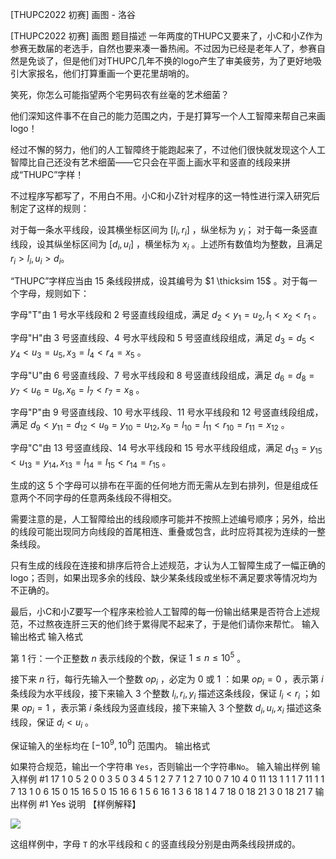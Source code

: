 



[THUPC2022 初赛] 画图 - 洛谷














[THUPC2022 初赛] 画图
题目描述
一年两度的THUPC又要来了，小C和小Z作为参赛无数届的老选手，自然也要来凑一番热闹。不过因为已经是老年人了，参赛自然是免谈了，但是他们对THUPC几年不换的logo产生了审美疲劳，为了更好地吸引大家报名，他们打算重画一个更花里胡哨的。

笑死，你怎么可能指望两个宅男码农有丝毫的艺术细菌？

他们深知这件事不在自己的能力范围之内，于是打算写一个人工智障来帮自己来画logo！

经过不懈的努力，他们的人工智障终于能跑起来了，不过他们很快就发现这个人工智障比自己还没有艺术细菌——它只会在平面上画水平和竖直的线段来拼成“THUPC”字样！

不过程序写都写了，不用白不用。小C和小Z针对程序的这一特性进行深入研究后制定了这样的规则：

对于每一条水平线段，设其横坐标区间为 $[l_i,r_i]$ ，纵坐标为 $y_i$； 对于每一条竖直线段，设其纵坐标区间为 $[d_i,u_i]$ ，横坐标为 $x_i$ 。上述所有数值均为整数，且满足$r_i > l_i,u_i > d_i$。

“THUPC”字样应当由 $15$ 条线段拼成，设其编号为 $1 \thicksim 15$ 。对于每一个字母，规则如下：

字母"T"由 $1$ 号水平线段和 $2$ 号竖直线段组成，满足 $d_2<y_1=u_2,l_1<x_2<r_1$ 。

字母"H"由 $3$ 号竖直线段、$4$ 号水平线段和 $5$ 号竖直线段组成，满足 $d_3=d_5<y_4<u_3=u_5,x_3=l_4<r_4=x_5$ 。

字母"U"由 $6$ 号竖直线段、$7$ 号水平线段和 $8$ 号竖直线段组成，满足 $d_6=d_8=y_7<u_6=u_8,x_6=l_7<r_7=x_8$ 。

字母"P"由 $9$ 号竖直线段、$10$ 号水平线段、$11$ 号水平线段和 $12$ 号竖直线段组成，满足 $d_9<y_{11}=d_{12}<u_9=y_{10}=u_{12},x_9=l_{10}=l_{11}<r_{10}=r_{11}=x_{12}$ 。

字母"C"由 $13$ 号竖直线段、$14$ 号水平线段和 $15$ 号水平线段组成，满足 $d_{13}=y_{15}<u_{13}=y_{14},x_{13}=l_{14}=l_{15}<r_{14}=r_{15}$ 。

生成的这 $5$ 个字母可以排布在平面的任何地方而无需从左到右排列，但是组成任意两个不同字母的任意两条线段不得相交。

需要注意的是，人工智障给出的线段顺序可能并不按照上述编号顺序；另外，给出的线段可能出现同方向线段的首尾相连、重叠或包含，此时应将其视为连续的一整条线段。

只有生成的线段在连接和排序后符合上述规范，才认为人工智障生成了一幅正确的logo；否则，如果出现多余的线段、缺少某条线段或坐标不满足要求等情况均为不正确的。

最后，小C和小Z要写一个程序来检验人工智障的每一份输出结果是否符合上述规范，不过熬夜连肝三天的他们终于累得爬不起来了，于是他们请你来帮忙。
输入输出格式
输入格式

第 $1$ 行：一个正整数 $n$ 表示线段的个数，保证 $1 \leq n \leq 10^5$ 。

接下来 $n$ 行，每行先输入一个整数 $op_i$ ，必定为 $0$ 或 $1$ ：如果 $op_i=0$ ，表示第 $i$ 条线段为水平线段，接下来输入 $3$ 个整数 $l_i,r_i,y_i$ 描述这条线段，保证 $l_i<r_i$ ；如果 $op_i=1$ ，表示第 $i$ 条线段为竖直线段，接下来输入 $3$ 个整数 $d_i,u_i,x_i$ 描述这条线段，保证 $d_i<u_i$ 。

保证输入的坐标均在 $[-10^9,10^9]$ 范围内。
输出格式

如果符合规范，输出一个字符串 `Yes`，否则输出一个字符串`No`。
输入输出样例
输入样例 #1
17
1 0 5 2
0 0 3 5
0 3 4 5
1 2 7 7
1 2 7 10
0 7 10 4
0 11 13 1
1 1 7 11
1 1 7 13
1 0 6 15
0 15 16 5
0 15 16 6
1 5 6 16
1 3 6 18
1 4 7 18
0 18 21 3
0 18 21 7
输出样例 #1
Yes
说明
【样例解释】

![](https://cdn.luogu.com.cn/upload/image_hosting/oomfukad.png)

这组样例中，字母 `T` 的水平线段和 `C` 的竖直线段分别是由两条线段拼成的。






